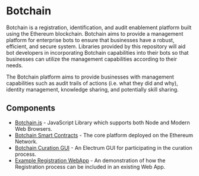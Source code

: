 # Botchain

Botchain is a registration, identification, and audit enablement platform built
using the Ethereum blockchain. Botchain aims to provide a management platform for 
enterprise bots to ensure that businesses have a robust, efficient, and secure system.
Libraries provided by this repository will aid bot developers in incorporating Botchain
capabilities into their bots so that businesses can utilize the management capabilities
according to their needs.

The Botchain platform aims to provide businesses with management capabilities such
as audit trails of actions (i.e. what they did and why), identity management, knowledge
sharing, and potentially skill sharing. 

## Components

  - [Botchain.js](https://github.com/TallaBotChain/botchain/tree/master/src) - JavaScript Library which supports both Node and Modern Web Browsers.
  - [Botchain Smart Contracts](https://github.com/TallaBotChain/botchain/tree/master/contracts) - The core platform deployed on the Ethereum Network.
  - [Botchain Curation GUI](https://github.com/TallaBotChain/botchain-electron-ui) - An Electrum GUI for participating in the curation process.
  - [Example Registration WebApp](https://github.com/TallaBotChain/botchain-example-service) - An demonstration of how the Registration process can be included in an existing Web App.

